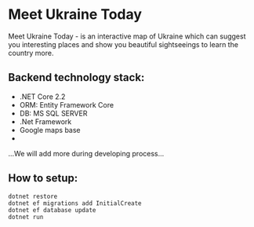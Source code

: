# Meet Ukraine Today

Meet Ukraine Today - is an interactive map of Ukraine which can suggest you interesting places and show you beautiful sightseeings to learn the country more.
## Backend technology stack:
- .NET Core 2.2
- ORM: Entity Framework Core
- DB: MS SQL SERVER
- .Net Framework
- Google maps base
-
...We will add more during developing process...

## How to setup:  

```
dotnet restore
dotnet ef migrations add InitialCreate
dotnet ef database update
dotnet run
```
